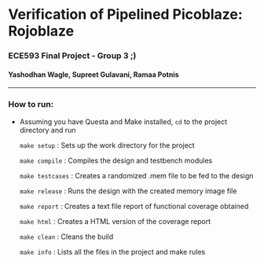 # Verification of Pipelined Picoblaze: Rojoblaze
### ECE593 Final Project - Group 3 ;)
#### Yashodhan Wagle, Supreet Gulavani, Ramaa Potnis
----------------------------------------------------------------------

### How to run:
- Assuming you have Questa and Make installed, `cd` to the project directory and run
    
   `make setup` : Sets up the work directory for the project
   
   `make compile` : Compiles the design and testbench modules
   
   `make testcases` : Creates a randomized .mem file to be fed to the design
    
   `make release`  : Runs the design with the created memory image file
    
   `make report` : Creates a text file report of functional coverage obtained
    
   `make html`  : Creates a HTML version of the coverage report
     
   `make clean` : Cleans the build
     
   `make info`  : Lists all the files in the project and make rules
